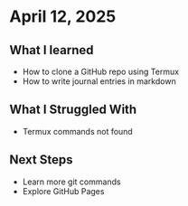 # April 12, 2025

## What I learned
- How to clone a GitHub repo using Termux
- How to write journal entries in markdown

## What I Struggled With
- Termux commands not found

## Next Steps
- Learn more git commands
- Explore GitHub Pages
